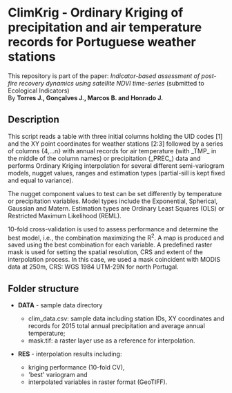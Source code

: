 # ClimKrig - Ordinary Kriging of precipitation and air temperature records for Portuguese weather stations

This repository is part of the paper:
_Indicator-based assessment of post-fire recovery dynamics using satellite NDVI time-series_ (submitted to Ecological Indicators)     
By **Torres J., Gonçalves J., Marcos B. and Honrado J.**

## Description

   This script reads a table with three initial columns holding the UID codes [1] and 
   the XY point coordinates for weather stations [2:3] followed by a series of columns {4,...n} 
   with annual records for air temperature (with \_TMP\_ in the middle of the column names) or 
   precipitation (\_PREC\_) data and performs Ordinary Kriging interpolation for several different 
   semi-variogram models, nugget values, ranges and estimation types (partial-sill is kept fixed and 
   equal to variance). 

   The nugget component values to test can be set differently by temperature or precipitation variables.
   Model types include the Exponential, Spherical, Gaussian and Matern. Estimation types are Ordinary 
   Least Squares (OLS) or Restricted Maximum Likelihood (REML).

   10-fold cross-validation is used to assess performance and determine the best model, i.e., the
   combination maximizing the R<sup>2</sup>. A map is produced and saved using the best combination for each 
   variable. A predefined raster mask is used for setting the spatial resolution, CRS and extent of the 
   interpolation process. In this case, we used a mask coincident with MODIS data at 250m, CRS: 
   WGS 1984 UTM-29N for north Portugal.    

## Folder structure

- **DATA** - sample data directory
  - clim_data.csv: sample data including station IDs, XY coordinates and records for 2015 total annual precipitation and average annual temperature;
  - mask.tif: a raster layer use as a reference for interpolation.

- **RES** - interpolation results including: 
    - kriging performance (10-fold CV), 
    - 'best' variogram and 
    - interpolated variables in raster format (GeoTIFF).